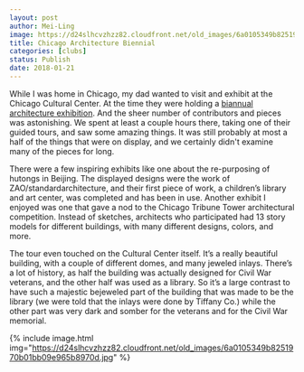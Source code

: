 ```yaml
---
layout: post
author: Mei-Ling
image: https://d24slhcvzhzz82.cloudfront.net/old_images/6a0105349b8251970b01bb09e965bc970d.jpg
title: Chicago Architecture Biennial
categories: [clubs]
status: Publish
date: 2018-01-21
---
```


While I was home in Chicago, my dad wanted to visit and exhibit at the Chicago Cultural Center. At the time they were holding a <a href="https://chicagoarchitecturebiennial.org/venue-map/chicago-cultural-center/">biannual architecture exhibition</a>. And the sheer number of contributors and pieces was astonishing. We spent at least a couple hours there, taking one of their guided tours, and saw some amazing things. It was still probably at most a half of the things that were on display, and we certainly didn't examine many of the pieces for long.

There were a few inspiring exhibits like one about the re-purposing of hutongs in Beijing. The displayed designs were the work of ZAO/standardarchitecture, and their first piece of work, a children’s library and art center, was completed and has been in use. Another exhibit I enjoyed was one that gave a nod to the Chicago Tribune Tower architectural competition. Instead of sketches, architects who participated had 13 story models for different buildings, with many different designs, colors, and more.

The tour even touched on the Cultural Center itself. It’s a really beautiful building, with a couple of different domes, and many jeweled inlays. There’s a lot of history, as half the building was actually designed for Civil War veterans, and the other half was used as a library. So it’s a large contrast to have such a majestic bejeweled part of the building that was made to be the library (we were told that the inlays were done by Tiffany Co.) while the other part was very dark and somber for the veterans and for the Civil War memorial.


{% include image.html img="https://d24slhcvzhzz82.cloudfront.net/old_images/6a0105349b8251970b01bb09e965b8970d.jpg" %}

